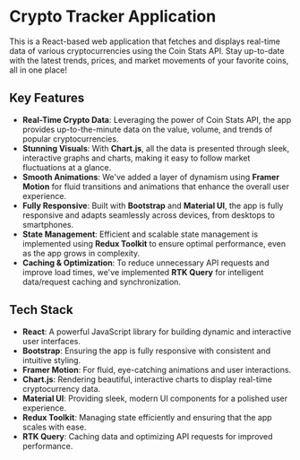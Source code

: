 # Crypto Tracker Application

This is a React-based web application that fetches and displays real-time data of various cryptocurrencies using the Coin Stats API. Stay up-to-date with the latest trends, prices, and market movements of your favorite coins, all in one place!

## Key Features

- **Real-Time Crypto Data**: Leveraging the power of Coin Stats API, the app provides up-to-the-minute data on the value, volume, and trends of popular cryptocurrencies.
- **Stunning Visuals**: With **Chart.js**, all the data is presented through sleek, interactive graphs and charts, making it easy to follow market fluctuations at a glance.
- **Smooth Animations**: We've added a layer of dynamism using **Framer Motion** for fluid transitions and animations that enhance the overall user experience.
- **Fully Responsive**: Built with **Bootstrap** and **Material UI**, the app is fully responsive and adapts seamlessly across devices, from desktops to smartphones.
- **State Management**: Efficient and scalable state management is implemented using **Redux Toolkit** to ensure optimal performance, even as the app grows in complexity.
- **Caching & Optimization**: To reduce unnecessary API requests and improve load times, we've implemented **RTK Query** for intelligent data/request caching and synchronization.

## Tech Stack

- **React**: A powerful JavaScript library for building dynamic and interactive user interfaces.
- **Bootstrap**: Ensuring the app is fully responsive with consistent and intuitive styling.
- **Framer Motion**: For fluid, eye-catching animations and user interactions.
- **Chart.js**: Rendering beautiful, interactive charts to display real-time cryptocurrency data.
- **Material UI**: Providing sleek, modern UI components for a polished user experience.
- **Redux Toolkit**: Managing state efficiently and ensuring that the app scales with ease.
- **RTK Query**: Caching data and optimizing API requests for improved performance.